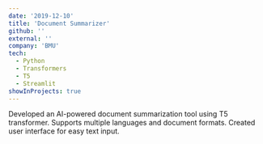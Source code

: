 ```yaml
---
date: '2019-12-10'
title: 'Document Summarizer'
github: ''
external: ''
company: 'BMU'
tech:
  - Python
  - Transformers
  - T5
  - Streamlit
showInProjects: true
---
```


Developed an AI-powered document summarization tool using T5 transformer. Supports multiple languages and document formats. Created user interface for easy text input.

